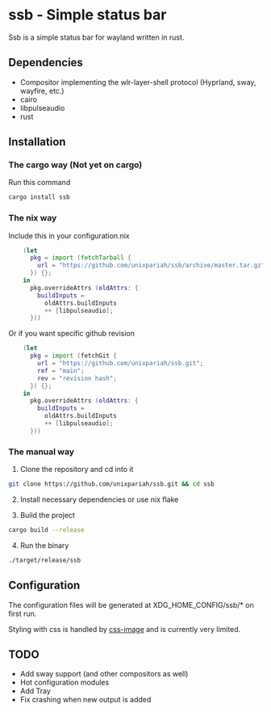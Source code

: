 # ssb - Simple status bar

Ssb is a simple status bar for wayland written in rust.

## Dependencies

- Compositor implementing the wlr-layer-shell protocol (Hyprland, sway, wayfire, etc.)
- cairo
- libpulseaudio
- rust

## Installation

### The cargo way (Not yet on cargo)

Run this command

```sh
cargo install ssb
```

### The nix way

Include this in your configuration.nix

```nix
    (let
      pkg = import (fetchTarball {
        url = "https://github.com/unixpariah/ssb/archive/master.tar.gz";
      }) {};
    in
      pkg.overrideAttrs (oldAttrs: {
        buildInputs =
          oldAttrs.buildInputs
          ++ [libpulseaudio];
      }))
```

Or if you want specific github revision

```nix
    (let
      pkg = import (fetchGit {
        url = "https://github.com/unixpariah/ssb.git";
        ref = "main";
        rev = "revision hash";
      }) {};
    in
      pkg.overrideAttrs (oldAttrs: {
        buildInputs =
          oldAttrs.buildInputs
          ++ [libpulseaudio];
      }))
```

### The manual way

1. Clone the repository and cd into it

```sh
git clone https://github.com/unixpariah/ssb.git && cd ssb
```

2. Install necessary dependencies or use nix flake

3. Build the project

```sh
cargo build --release
```

4. Run the binary

```sh
./target/release/ssb
```

## Configuration

The configuration files will be generated at XDG_HOME_CONFIG/ssb/* on first run.

Styling with css is handled by [css-image](https://github.com/unixpariah/css-image) and is currently very limited.

## TODO
- Add sway support (and other compositors as well)
- Hot configuration modules
- Add Tray
- Fix crashing when new output is added
